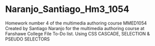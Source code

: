 # Naranjo_Santiago_Hm3_1054
Homework number 4 of the multimedia authoring course MMED1054  Created by Santiago Naranjo for the multimedia authoring course at Fanshawe College  File To-Do list. Using CSS CASCADE, SELECTION &amp; PSEUDO SELECTORS
